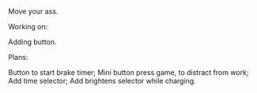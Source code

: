 Move your ass.

Working on:

Adding button.

Plans:

Button to start brake timer;
Mini button press game, to distract from work;
Add time selector;
Add brightens selector while charging.
